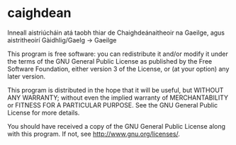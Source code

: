 caighdean
=========

Inneall aistriúcháin atá taobh thiar de Chaighdeánaitheoir na Gaeilge,
agus aistritheoirí Gàidhlig/Gaelg → Gaeilge

This program is free software: you can redistribute it and/or modify
it under the terms of the GNU General Public License as published by
the Free Software Foundation, either version 3 of the License, or
(at your option) any later version.

This program is distributed in the hope that it will be useful,
but WITHOUT ANY WARRANTY; without even the implied warranty of
MERCHANTABILITY or FITNESS FOR A PARTICULAR PURPOSE.  See the
GNU General Public License for more details.

You should have received a copy of the GNU General Public License
along with this program.  If not, see http://www.gnu.org/licenses/.
